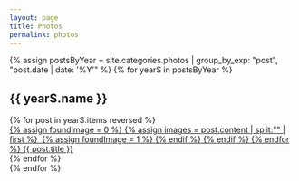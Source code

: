 ```yaml
---
layout: page
title: Photos
permalink: photos
---
```


{% assign postsByYear = site.categories.photos | group_by_exp: "post", "post.date | date: '%Y'" %}
{% for yearS in postsByYear %}
<h2>{{ yearS.name }}</h2>
  <div class="grid">
	{% for post in yearS.items reversed %}
	  <div class="gridBox">
	  	<a href="{{ post.url }}">
	  	{% assign foundImage = 0 %}
	  	{% assign images = post.content | split:"<img " %}
	  	{% for image in images %}
	    	{% if image contains 'src' %}
	        	{% if foundImage == 0 %}
	            	{% assign html = image | split:"/>" | first %}
	            	<img {{ html }} />
	            	{% assign foundImage = 1 %}
	        	{% endif %}
	    	{% endif %}
	  	{% endfor %}
	  	<span class="boxText">{{ post.title }}</span></a>
	  	</div>
	{% endfor %}
  </div>
{% endfor %}